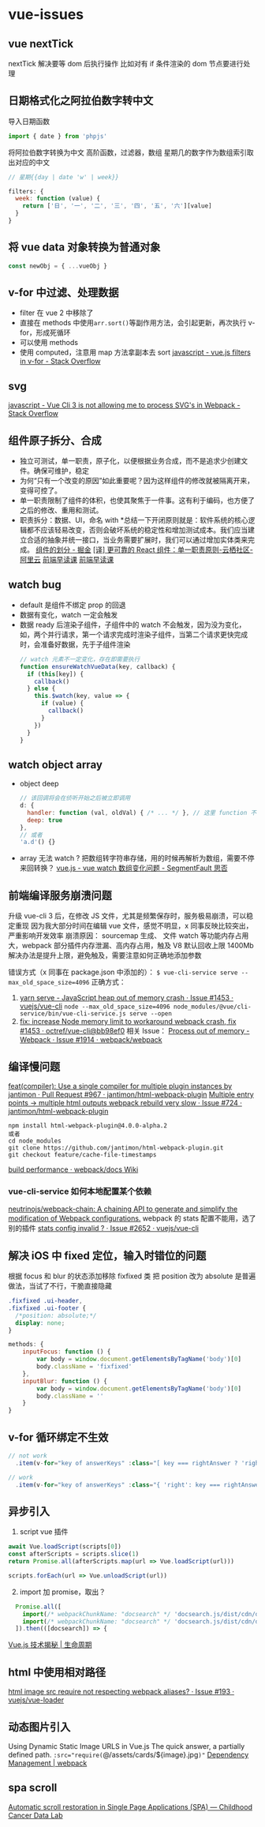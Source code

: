# vue-issues

## vue nextTick

nextTick 解决要等 dom 后执行操作
比如对有 if 条件渲染的 dom 节点要进行处理

## 日期格式化之阿拉伯数字转中文

导入日期函数

```js
import { date } from 'phpjs'
```

将阿拉伯数字转换为中文
高阶函数，过滤器，数组
星期几的数字作为数组索引取出对应的中文

```js
// 星期{{day | date 'w' | week}}

filters: {
  week: function (value) {
    return ['日', '一', '二', '三', '四', '五', '六'][value]
  }
}
```

## 将 vue data 对象转换为普通对象

```js
const newObj = { ...vueObj }
```

## v-for 中过滤、处理数据

- filter 在 vue 2 中移除了
- 直接在 methods 中使用`arr.sort()`等副作用方法，会引起更新，再次执行 v-for，形成死循环
- 可以使用 methods
- 使用 computed，注意用 map 方法拿副本去 sort
  [javascript - vue.js filters in v-for - Stack Overflow](https://stackoverflow.com/questions/43574671/vue-js-filters-in-v-for)

## svg

[javascript - Vue Cli 3 is not allowing me to process SVG's in Webpack - Stack Overflow](https://stackoverflow.com/questions/49459262/vue-cli-3-is-not-allowing-me-to-process-svgs-in-webpack)

## 组件原子拆分、合成

- 独立可测试，单一职责，原子化，以便根据业务合成，而不是追求少创建文件。确保可维护，稳定
- 为何“只有一个改变的原因”如此重要呢？因为这样组件的修改就被隔离开来，变得可控了。
- 单一职责限制了组件的体积，也使其聚焦于一件事。这有利于编码，也方便了之后的修改、重用和测试。
- 职责拆分：数据、UI，命名 with \*总结一下开闭原则就是：软件系统的核心逻辑都不应该轻易改变，否则会破坏系统的稳定性和增加测试成本。我们应当建立合适的抽象并统一接口，当业务需要扩展时，我们可以通过增加实体类来完成。
  [组件的划分 - 掘金](https://juejin.im/post/5a66fd9d6fb9a01c9332d337)
  [[译] 更可靠的 React 组件：单一职责原则-云栖社区-阿里云](https://yq.aliyun.com/articles/617955)
  [前端早读课](https://mp.weixin.qq.com/s?__biz=MjM5MTA1MjAxMQ==&mid=2651230706&idx=1&sn=e96555bdf9b8251852928f4a3c5193e0)
  [前端早读课](https://mp.weixin.qq.com/s?__biz=MjM5MTA1MjAxMQ==&mid=2651230683&idx=3&sn=72a870d0c1bede39b5560244495a14c4)

## watch bug

- default 是组件不绑定 prop 的回退
- 数据有变化，watch 一定会触发
- 数据 ready 后渲染子组件，子组件中的 watch 不会触发，因为没为变化，如，两个并行请求，第一个请求完成时渲染子组件，当第二个请求更快完成时，会准备好数据，先于子组件渲染
  ```js
  // watch 元素不一定变化，存在即需要执行
  function ensureWatchVueData(key, callback) {
    if (this[key]) {
      callback()
    } else {
      this.$watch(key, value => {
        if (value) {
          callback()
        }
      })
    }
  }
  ```

## watch object array

- object deep
  ```js
  // 该回调将会在侦听开始之后被立即调用
  d: {
    handler: function (val, oldVal) { /* ... */ }, // 这里 function 不要用箭头函数
    deep: true
  },
  // 或者
  'a.d'() {}
  ```
- array 无法 watch ?
  把数组转字符串存储，用的时候再解析为数组，需要不停来回转换？
  [vue.js - vue watch 数组变化问题 - SegmentFault 思否](https://segmentfault.com/q/1010000010805746)

## 前端编译服务崩溃问题

升级 vue-cli 3 后，在修改 JS 文件，尤其是频繁保存时，服务极易崩溃，可以稳定重现
因为我大部分时间在编辑 vue 文件，感觉不明显，x 同事反映比较突出，严重影响开发效率
崩溃原因： sourcemap 生成、 文件 watch 等功能内存占用大，webpack 部分插件内存泄漏、高内存占用，触及 V8 默认回收上限 1400Mb
解决办法是提升上限，避免触及，需要注意如何正确地添加参数

错误方式（x 同事在 package.json 中添加的）：
`$ vue-cli-service serve --max_old_space_size=4096`
正确方式：

1. [yarn serve - JavaScript heap out of memory crash · Issue #1453 · vuejs/vue-cli](https://github.com/vuejs/vue-cli/issues/1453#issuecomment-430969846)
   `node --max_old_space_size=4096 node_modules/@vue/cli-service/bin/vue-cli-service.js serve --open`
2. [fix: increase Node memory limit to workaround webpack crash, fix #1453 · octref/vue-cli@bb98ef0](https://github.com/octref/vue-cli/commit/bb98ef08874bf07b9a510b23f8d6f94c0afaf01c)
   相关 Issue：
   [Process out of memory - Webpack · Issue #1914 · webpack/webpack](https://github.com/webpack/webpack/issues/1914#issuecomment-392660230)

## 编译慢问题

[feat(compiler): Use a single compiler for multiple plugin instances by jantimon · Pull Request #967 · jantimon/html-webpack-plugin](https://github.com/jantimon/html-webpack-plugin/pull/967)
[Multiple entry points -> multiple html outputs webpack rebuild very slow · Issue #724 · jantimon/html-webpack-plugin](https://github.com/jantimon/html-webpack-plugin/issues/724#issuecomment-419885840)

```
npm install html-webpack-plugin@4.0.0-alpha.2
或者
cd node_modules
git clone https://github.com/jantimon/html-webpack-plugin.git
git checkout feature/cache-file-timestamps
```

[build performance · webpack/docs Wiki](https://github.com/webpack/docs/wiki/build-performance)

### vue-cli-service 如何本地配置某个依赖

[neutrinojs/webpack-chain: A chaining API to generate and simplify the modification of Webpack configurations.](https://github.com/neutrinojs/webpack-chain)
webpack 的 stats 配置不能用，选了别的插件
[stats config invalid ? · Issue #2652 · vuejs/vue-cli](https://github.com/vuejs/vue-cli/issues/2652#issuecomment-425632179)

## 解决 iOS 中 fixed 定位，输入时错位的问题

根据 focus 和 blur 的状态添加移除 fixfixed 类
把 position 改为 absolute 是普遍做法，当试了不行，干脆直接隐藏

```css
.fixfixed .ui-header,
.fixfixed .ui-footer {
  /*position: absolute;*/
  display: none;
}
```

```js
methods: {
	inputFocus: function () {
		var body = window.document.getElementsByTagName('body')[0]
		body.className = 'fixfixed'
	},
	inputBlur: function () {
		var body = window.document.getElementsByTagName('body')[0]
		body.className = ''
	}
}
```

## v-for 循环绑定不生效

```js
// not work
  .item(v-for="key of answerKeys" :class="[ key === rightAnswer ? 'right' : 'wrong' ]")

// work
  .item(v-for="key of answerKeys" :class="{ 'right': key === rightAnswer, 'wrong': key !== rightAnswer }")
```

## 异步引入

1. script vue 插件

```js
await Vue.loadScript(scripts[0])
const afterScripts = scripts.slice(1)
return Promise.all(afterScripts.map(url => Vue.loadScript(url)))

scripts.forEach(url => Vue.unloadScript(url))
```

2. import 加 promise，取出？

```js
  Promise.all([
    import(/* webpackChunkName: "docsearch" */ 'docsearch.js/dist/cdn/docsearch.min.js'),
    import(/* webpackChunkName: "docsearch" */ 'docsearch.js/dist/cdn/docsearch.min.css')
  ]).then(([docsearch]) => {
```

[Vue.js 技术揭秘 | 生命周期](https://ustbhuangyi.github.io/vue-analysis/components/lifecycle.html#beforedestroy-destroyed)

## html 中使用相对路径

[html image src require not respecting webpack aliases? · Issue #193 · vuejs/vue-loader](https://github.com/vuejs/vue-loader/issues/193#issuecomment-206510064)

## 动态图片引入

Using Dynamic Static Image URLS in Vue.js
The quick answer, a partially defined path.
`:src="require(`@/assets/cards/\${image}.jpg`)"`
[Dependency Management | webpack](https://webpack.js.org/guides/dependency-management/#require-context)

## spa scroll
[Automatic scroll restoration in Single Page Applications (SPA) — Childhood Cancer Data Lab](https://www.ccdatalab.org/blog/automatic-scroll-restoration-single-page-applications)

